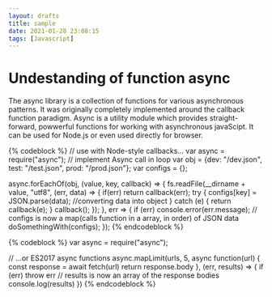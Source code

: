 ```yaml
---
layout: drafts
title: sample
date: 2021-01-28 23:08:15
tags: [Javascript]
---
```


# Undestanding of function async

The async library is a collection of functions for various asynchronous patterns.
It was originally completely implemented around the callback function paradigm. 
Async is a utility module which provides straight-forward, powwerful functions for working with asynchronous javaScipt. 
It can be used for Node.js or even used directly for browser. 


{% codeblock %}
// use with Node-style callbacks...
var async = require("async");
// implement Async call in loop
var obj = {dev: "/dev.json", test: "/test.json", prod: "/prod.json"};
var configs = {};

async.forEachOf(obj, (value, key, callback) => {
  fs.readFile(__dirname + value, "utf8", (err, data) => {
    if(err) return callback(err);
    try {
      configs[key] = JSON.parse(data); //converting data into object
    } catch (e) {
        return callback(e);
    }
    callback();
  });
}, err => {
     if (err) console.error(err.message);
     // configs is now a map(calls function in a array, in order) of JSON data
     doSomethingWith(configs);
});
{% endcodeblock %}

{% codeblock %}
var async = require("async");

// ...or ES2017 async functions
async.mapLimit(urls, 5, async function(url) {
    const response = await fetch(url)
    return response.body
}, (err, results) => {
    if (err) throw err
    // results is now an array of the response bodies
    console.log(results)
})
{% endcodeblock %}
